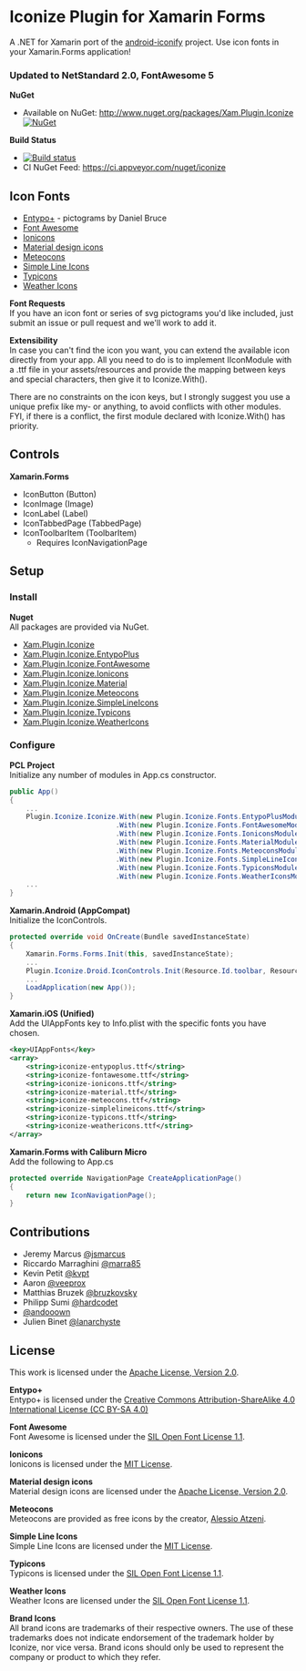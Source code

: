 # Iconize Plugin for Xamarin Forms
A .NET for Xamarin port of the [android-iconify](https://github.com/JoanZapata/android-iconify) project.
Use icon fonts in your Xamarin.Forms application!

### Updated to NetStandard 2.0, FontAwesome 5

**NuGet** 
* Available on NuGet: http://www.nuget.org/packages/Xam.Plugin.Iconize [![NuGet](https://img.shields.io/nuget/v/Xam.Plugin.Iconize.svg?label=NuGet)](https://www.nuget.org/packages/Xam.Plugin.Iconize/)

**Build Status** 
* [![Build status](https://ci.appveyor.com/api/projects/status/8ibyfk1rxn3mun3a?svg=true)](https://ci.appveyor.com/project/JeremyMarcus/iconize)
* CI NuGet Feed: https://ci.appveyor.com/nuget/iconize

## Icon Fonts

* [Entypo+](http://entypo.com/) - pictograms by Daniel Bruce
* [Font Awesome](http://fortawesome.github.io/Font-Awesome/)
* [Ionicons](http://ionicons.com/)
* [Material design icons](http://google.github.io/material-design-icons/)
* [Meteocons](http://www.alessioatzeni.com/meteocons/)
* [Simple Line Icons](https://github.com/thesabbir/simple-line-icons)
* [Typicons](https://github.com/stephenhutchings/typicons.font)
* [Weather Icons](http://weathericons.io)

**Font Requests**  
If you have an icon font or series of svg pictograms you'd like included, just submit an issue or pull request and we'll work to add it.

**Extensibility**  
In case you can't find the icon you want, you can extend the available icon directly from your app.
All you need to do is to implement IIconModule with a .ttf file in your assets/resources and provide the mapping between keys and special characters, then give it to Iconize.With().

There are no constraints on the icon keys, but I strongly suggest you use a unique prefix like my- or anything, to avoid conflicts with other modules.
FYI, if there is a conflict, the first module declared with Iconize.With() has priority.

## Controls

**Xamarin.Forms** 
* IconButton (Button)
* IconImage (Image)
* IconLabel (Label)
* IconTabbedPage (TabbedPage)
* IconToolbarItem (ToolbarItem)
  * Requires IconNavigationPage


## Setup

### Install

**Nuget**  
All packages are provided via NuGet.

* [Xam.Plugin.Iconize](https://www.nuget.org/packages/Xam.Plugin.Iconize)
* [Xam.Plugin.Iconize.EntypoPlus](https://www.nuget.org/packages/Xam.Plugin.Iconize.EntypoPlus)
* [Xam.Plugin.Iconize.FontAwesome](https://www.nuget.org/packages/Xam.Plugin.Iconize.FontAwesome)
* [Xam.Plugin.Iconize.Ionicons](https://www.nuget.org/packages/Xam.Plugin.Iconize.Ionicons)
* [Xam.Plugin.Iconize.Material](https://www.nuget.org/packages/Xam.Plugin.Iconize.Material)
* [Xam.Plugin.Iconize.Meteocons](https://www.nuget.org/packages/Xam.Plugin.Iconize.Meteocons)
* [Xam.Plugin.Iconize.SimpleLineIcons](https://www.nuget.org/packages/Xam.Plugin.Iconize.SimpleLineIcons)
* [Xam.Plugin.Iconize.Typicons](https://www.nuget.org/packages/Xam.Plugin.Iconize.Typicons)
* [Xam.Plugin.Iconize.WeatherIcons](https://www.nuget.org/packages/Xam.Plugin.Iconize.WeatherIcons)

### Configure

**PCL Project**  
Initialize any number of modules in App.cs constructor.
```csharp
public App()
{
    ...
    Plugin.Iconize.Iconize.With(new Plugin.Iconize.Fonts.EntypoPlusModule())
                          .With(new Plugin.Iconize.Fonts.FontAwesomeModule())
                          .With(new Plugin.Iconize.Fonts.IoniconsModule())
                          .With(new Plugin.Iconize.Fonts.MaterialModule())
                          .With(new Plugin.Iconize.Fonts.MeteoconsModule())
                          .With(new Plugin.Iconize.Fonts.SimpleLineIconsModule())
                          .With(new Plugin.Iconize.Fonts.TypiconsModule())
                          .With(new Plugin.Iconize.Fonts.WeatherIconsModule());
    ...
}
```

**Xamarin.Android (AppCompat)**  
Initialize the IconControls.
```csharp
protected override void OnCreate(Bundle savedInstanceState)
{
    Xamarin.Forms.Forms.Init(this, savedInstanceState);
    ...
    Plugin.Iconize.Droid.IconControls.Init(Resource.Id.toolbar, Resource.Id.tabs);
    ...
    LoadApplication(new App());
}
```

**Xamarin.iOS (Unified)**  
Add the UIAppFonts key to Info.plist with the specific fonts you have chosen.
```xml
<key>UIAppFonts</key>
<array>
    <string>iconize-entypoplus.ttf</string>
    <string>iconize-fontawesome.ttf</string>
    <string>iconize-ionicons.ttf</string>
    <string>iconize-material.ttf</string>
    <string>iconize-meteocons.ttf</string>
    <string>iconize-simplelineicons.ttf</string>
    <string>iconize-typicons.ttf</string>
    <string>iconize-weathericons.ttf</string>
</array>
```

**Xamarin.Forms with Caliburn Micro**  
Add the following to App.cs
```csharp
protected override NavigationPage CreateApplicationPage()
{
    return new IconNavigationPage();
}
```

## Contributions

* Jeremy Marcus [@jsmarcus](https://github.com/jsmarcus)
* Riccardo Marraghini [@marra85](https://github.com/marra85)
* Kevin Petit [@kvpt](https://github.com/kvpt)
* Aaron [@veeprox](https://github.com/veeprox)
* Matthias Bruzek [@bruzkovsky](https://github.com/bruzkovsky)
* Philipp Sumi [@hardcodet](https://github.com/hardcodet)
* [@andooown](https://github.com/andooown)
* Julien Binet [@lanarchyste](https://github.com/lanarchyste)

## License
This work is licensed under the [Apache License, Version 2.0](http://www.apache.org/licenses/LICENSE-2.0).

**Entypo+**  
Entypo+ is licensed under the [Creative Commons Attribution-ShareAlike 4.0 International License (CC BY-SA 4.0)](http://creativecommons.org/licenses/by-sa/4.0/)

**Font Awesome**  
Font Awesome is licensed under the [SIL Open Font License 1.1](http://scripts.sil.org/OFL).

**Ionicons**  
Ionicons is licensed under the [MIT License](http://opensource.org/licenses/MIT).

**Material design icons**  
Material design icons are licensed under the [Apache License, Version 2.0](http://www.apache.org/licenses/LICENSE-2.0).

**Meteocons**  
Meteocons are provided as free icons by the creator, [Alessio Atzeni](http://www.alessioatzeni.com/).

**Simple Line Icons**  
Simple Line Icons are licensed under the [MIT License](http://opensource.org/licenses/MIT).

**Typicons**  
Typicons is licensed under the [SIL Open Font License 1.1](http://scripts.sil.org/OFL).

**Weather Icons**  
Weather Icons are licensed under the [SIL Open Font License 1.1](http://scripts.sil.org/OFL).

**Brand Icons**  
All brand icons are trademarks of their respective owners.
The use of these trademarks does not indicate endorsement of the trademark holder by Iconize, nor vice versa.
Brand icons should only be used to represent the company or product to which they refer.

